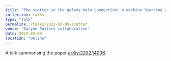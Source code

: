 ```yaml
---
title: "The scatter in the galaxy-halo connection: a machine learning analysis"
collection: talks
type: "Talk"
permalink: /talks/2022-03-09-scatter
venue: "Baryon Pasters collaboration"
date: 2022-03-09
location: "Online"
---
```


A talk summarising the paper	[arXiv:2202.14006](https://arxiv.org/abs/2202.14006).